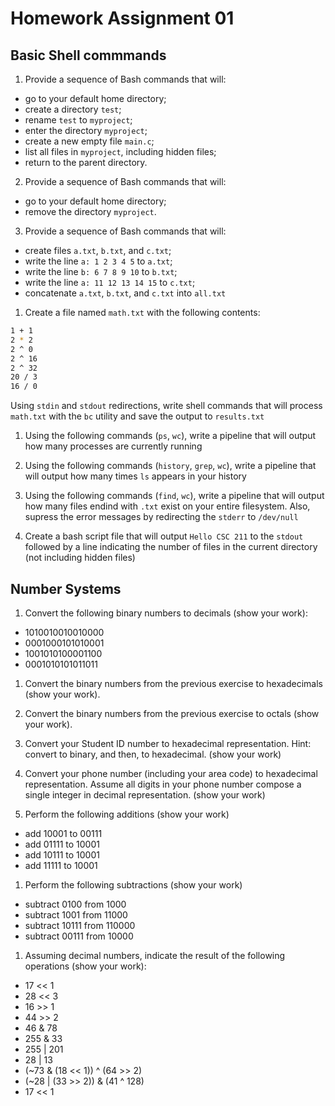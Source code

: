# Homework Assignment 01

## Basic Shell commmands

1. Provide a sequence of Bash commands that will:
  * go to your default home directory;
  * create a directory `test`;
  * rename `test` to `myproject`;
  * enter the directory `myproject`;
  * create a new empty file `main.c`; 
  * list all files in `myproject`, including hidden files;
  * return to the parent directory.
  
2. Provide a sequence of Bash commands that will:
  * go to your default home directory;
  * remove the directory `myproject`.

3. Provide a sequence of Bash commands that will:
  * create files `a.txt`, `b.txt`, and `c.txt`;
  * write the line `a: 1 2 3 4 5` to `a.txt`;
  * write the line `b: 6 7 8 9 10` to `b.txt`;
  * write the line `a: 11 12 13 14 15` to `c.txt`;
  * concatenate `a.txt`, `b.txt`, and `c.txt` into `all.txt`
  
1. Create a file named `math.txt` with the following contents:
```bash
1 + 1
2 * 2
2 ^ 0
2 ^ 16
2 ^ 32
20 / 3
16 / 0
```
Using `stdin` and `stdout` redirections, write shell commands that will process `math.txt` with the `bc` utility and save the output to `results.txt`

1. Using the following commands (`ps`, `wc`), write a pipeline that will output how many processes are currently running

1. Using the following commands (`history`, `grep`, `wc`), write a pipeline that will output how many times `ls` appears in your history

1. Using the following commands (`find`, `wc`), write a pipeline that will output how many files endind with `.txt` exist on your entire filesystem.  Also, supress the error messages by redirecting the `stderr` to `/dev/null`

1. Create a bash script file that will output `Hello CSC 211` to the `stdout` followed by a line indicating the number of files in the current directory (not including hidden files)

## Number Systems

1. Convert the following binary numbers to decimals (show your work):
  * 1010010010010000
  * 0001000101010001
  * 1001010100001100
  * 0001010101011011

1. Convert the binary numbers from the previous exercise to hexadecimals (show your work).

1. Convert the binary numbers from the previous exercise to octals (show your work).

1. Convert your Student ID number to hexadecimal representation.  Hint: convert to binary, and then, to hexadecimal. (show your work)

1. Convert your phone number (including your area code) to hexadecimal representation.  Assume all digits in your phone number compose a single integer in decimal representation. (show your work)

1. Perform the following additions (show your work)
  * add 10001 to 00111
  * add 01111 to 10001
  * add 10111 to 10001
  * add 11111 to 10001

1. Perform the following subtractions (show your work)
  * subtract 0100 from 1000
  * subtract 1001 from 11000
  * subtract 10111 from 110000
  * subtract 00111 from 10000

1. Assuming decimal numbers, indicate the result of the following operations (show your work):
  * 17 << 1
  * 28 << 3
  * 16 >> 1
  * 44 >> 2
  * 46 & 78
  * 255 & 33
  * 255 | 201
  * 28 | 13
  * (~73 & (18 << 1)) ^ (64 >> 2)
  * (~28 | (33 >> 2)) & (41 ^ 128)
  * 17 << 1
